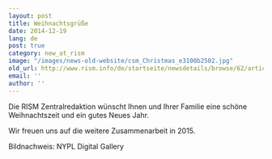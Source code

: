 ```yaml
---
layout: post
title: Weihnachtsgrüße
date: 2014-12-19
lang: de
post: true
category: new_at_rism
image: "/images/news-old-website/csm_Christmas_e3100b2502.jpg"
old_url: http://www.rism.info/de/startseite/newsdetails/browse/62/article/64/christmas-greetings.html
email: ''
author: ''
---
```


Die RISM Zentralredaktion wünscht Ihnen und Ihrer Familie eine schöne Weihnachtszeit und ein gutes Neues Jahr.


Wir freuen uns auf die weitere Zusammenarbeit in 2015.


Bildnachweis: NYPL Digital Gallery